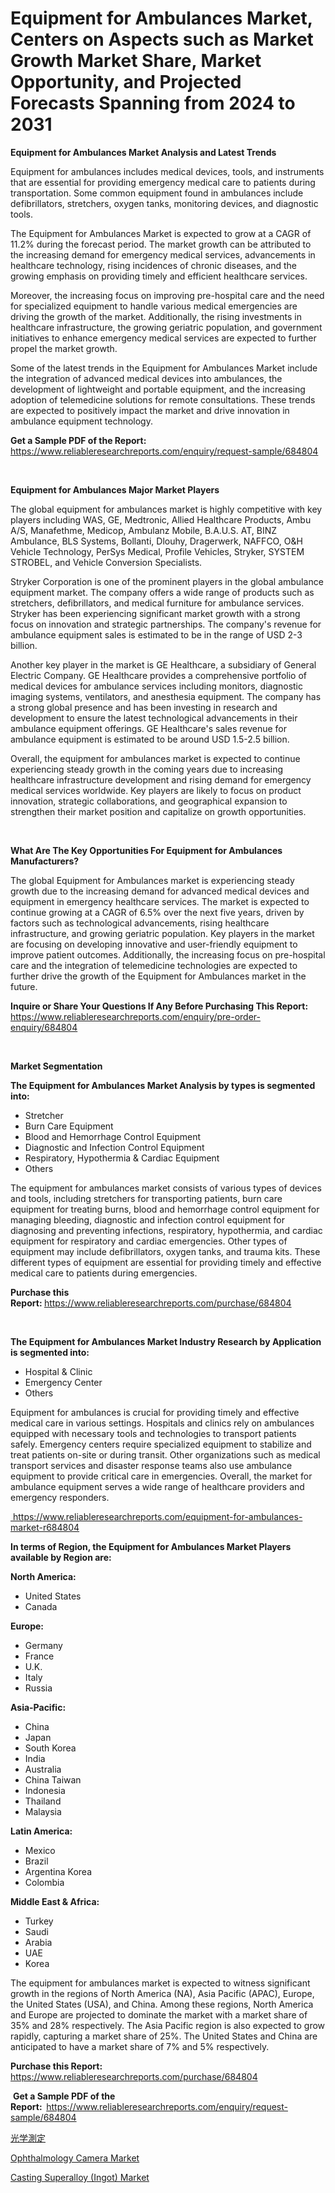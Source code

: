 <p><h1>Equipment for Ambulances Market, Centers on Aspects such as Market Growth Market Share, Market Opportunity, and Projected Forecasts Spanning from 2024 to 2031</h1></p><p><strong>Equipment for Ambulances Market Analysis and Latest Trends</strong></p>
<p><p>Equipment for ambulances includes medical devices, tools, and instruments that are essential for providing emergency medical care to patients during transportation. Some common equipment found in ambulances include defibrillators, stretchers, oxygen tanks, monitoring devices, and diagnostic tools.</p><p>The Equipment for Ambulances Market is expected to grow at a CAGR of 11.2% during the forecast period. The market growth can be attributed to the increasing demand for emergency medical services, advancements in healthcare technology, rising incidences of chronic diseases, and the growing emphasis on providing timely and efficient healthcare services.</p><p>Moreover, the increasing focus on improving pre-hospital care and the need for specialized equipment to handle various medical emergencies are driving the growth of the market. Additionally, the rising investments in healthcare infrastructure, the growing geriatric population, and government initiatives to enhance emergency medical services are expected to further propel the market growth.</p><p>Some of the latest trends in the Equipment for Ambulances Market include the integration of advanced medical devices into ambulances, the development of lightweight and portable equipment, and the increasing adoption of telemedicine solutions for remote consultations. These trends are expected to positively impact the market and drive innovation in ambulance equipment technology.</p></p>
<p><strong>Get a Sample PDF of the Report:&nbsp;</strong> <a href="https://www.reliableresearchreports.com/enquiry/request-sample/684804">https://www.reliableresearchreports.com/enquiry/request-sample/684804</a></p>
<p>&nbsp;</p>
<p><strong>Equipment for Ambulances Major Market Players</strong></p>
<p><p>The global equipment for ambulances market is highly competitive with key players including WAS, GE, Medtronic, Allied Healthcare Products, Ambu A/S, Manafethme, Medicop, Ambulanz Mobile, B.A.U.S. AT, BINZ Ambulance, BLS Systems, Bollanti, Dlouhy, Dragerwerk, NAFFCO, O&H Vehicle Technology, PerSys Medical, Profile Vehicles, Stryker, SYSTEM STROBEL, and Vehicle Conversion Specialists.</p><p>Stryker Corporation is one of the prominent players in the global ambulance equipment market. The company offers a wide range of products such as stretchers, defibrillators, and medical furniture for ambulance services. Stryker has been experiencing significant market growth with a strong focus on innovation and strategic partnerships. The company's revenue for ambulance equipment sales is estimated to be in the range of USD 2-3 billion.</p><p>Another key player in the market is GE Healthcare, a subsidiary of General Electric Company. GE Healthcare provides a comprehensive portfolio of medical devices for ambulance services including monitors, diagnostic imaging systems, ventilators, and anesthesia equipment. The company has a strong global presence and has been investing in research and development to ensure the latest technological advancements in their ambulance equipment offerings. GE Healthcare's sales revenue for ambulance equipment is estimated to be around USD 1.5-2.5 billion.</p><p>Overall, the equipment for ambulances market is expected to continue experiencing steady growth in the coming years due to increasing healthcare infrastructure development and rising demand for emergency medical services worldwide. Key players are likely to focus on product innovation, strategic collaborations, and geographical expansion to strengthen their market position and capitalize on growth opportunities.</p></p>
<p>&nbsp;</p>
<p><strong>What Are The Key Opportunities For Equipment for Ambulances Manufacturers?</strong></p>
<p><p>The global Equipment for Ambulances market is experiencing steady growth due to the increasing demand for advanced medical devices and equipment in emergency healthcare services. The market is expected to continue growing at a CAGR of 6.5% over the next five years, driven by factors such as technological advancements, rising healthcare infrastructure, and growing geriatric population. Key players in the market are focusing on developing innovative and user-friendly equipment to improve patient outcomes. Additionally, the increasing focus on pre-hospital care and the integration of telemedicine technologies are expected to further drive the growth of the Equipment for Ambulances market in the future.</p></p>
<p><strong>Inquire or Share Your Questions If Any Before Purchasing This Report:</strong> <a href="https://www.reliableresearchreports.com/enquiry/pre-order-enquiry/684804">https://www.reliableresearchreports.com/enquiry/pre-order-enquiry/684804</a></p>
<p>&nbsp;</p>
<p><strong>Market Segmentation</strong></p>
<p><strong>The Equipment for Ambulances Market Analysis by types is segmented into:</strong></p>
<p><ul><li>Stretcher</li><li>Burn Care Equipment</li><li>Blood and Hemorrhage Control Equipment</li><li>Diagnostic and Infection Control Equipment</li><li>Respiratory, Hypothermia & Cardiac Equipment</li><li>Others</li></ul></p>
<p><p>The equipment for ambulances market consists of various types of devices and tools, including stretchers for transporting patients, burn care equipment for treating burns, blood and hemorrhage control equipment for managing bleeding, diagnostic and infection control equipment for diagnosing and preventing infections, respiratory, hypothermia, and cardiac equipment for respiratory and cardiac emergencies. Other types of equipment may include defibrillators, oxygen tanks, and trauma kits. These different types of equipment are essential for providing timely and effective medical care to patients during emergencies.</p></p>
<p><strong>Purchase this Report:&nbsp;</strong><a href="https://www.reliableresearchreports.com/purchase/684804">https://www.reliableresearchreports.com/purchase/684804</a></p>
<p>&nbsp;</p>
<p><strong>The Equipment for Ambulances Market Industry Research by Application is segmented into:</strong></p>
<p><ul><li>Hospital & Clinic</li><li>Emergency Center</li><li>Others</li></ul></p>
<p><p>Equipment for ambulances is crucial for providing timely and effective medical care in various settings. Hospitals and clinics rely on ambulances equipped with necessary tools and technologies to transport patients safely. Emergency centers require specialized equipment to stabilize and treat patients on-site or during transit. Other organizations such as medical transport services and disaster response teams also use ambulance equipment to provide critical care in emergencies. Overall, the market for ambulance equipment serves a wide range of healthcare providers and emergency responders.</p></p>
<p><a href="https://www.reliableresearchreports.com/equipment-for-ambulances-market-r684804">&nbsp;https://www.reliableresearchreports.com/equipment-for-ambulances-market-r684804</a></p>
<p><strong>In terms of Region, the Equipment for Ambulances Market Players available by Region are:</strong></p>
<p>
    <p> <strong> North America: </strong>
        <ul>
            <li>United States</li>
            <li>Canada</li>
        </ul>
        </p> 
    <p> <strong> Europe: </strong>
        <ul>
            <li>Germany</li>
            <li>France</li>
            <li>U.K.</li>
            <li>Italy</li>
            <li>Russia</li>
        </ul>
        </p> 
    <p> <strong> Asia-Pacific: </strong>
        <ul>
            <li>China</li>
            <li>Japan</li>
            <li>South Korea</li>
            <li>India</li>
            <li>Australia</li>
            <li>China Taiwan</li>
            <li>Indonesia</li>
            <li>Thailand</li>
            <li>Malaysia</li>
        </ul>
        </p> 
    <p> <strong> Latin America: </strong>
        <ul>
            <li>Mexico</li>
            <li>Brazil</li>
            <li>Argentina Korea</li>
            <li>Colombia</li>
        </ul>
        </p> 
    <p> <strong> Middle East & Africa: </strong>
        <ul>
            <li>Turkey</li>
            <li>Saudi</li>
            <li>Arabia</li>
            <li>UAE</li>
            <li>Korea</li>
        </ul>
    </p>
    </p>
<p><p>The equipment for ambulances market is expected to witness significant growth in the regions of North America (NA), Asia Pacific (APAC), Europe, the United States (USA), and China. Among these regions, North America and Europe are projected to dominate the market with a market share of 35% and 28% respectively. The Asia Pacific region is also expected to grow rapidly, capturing a market share of 25%. The United States and China are anticipated to have a market share of 7% and 5% respectively.</p></p>
<p><strong>Purchase this Report: </strong><a href="https://www.reliableresearchreports.com/purchase/684804">https://www.reliableresearchreports.com/purchase/684804</a></p>
<p>&nbsp;<strong>Get a Sample PDF of the Report:&nbsp;&nbsp;</strong><a href="https://www.reliableresearchreports.com/enquiry/request-sample/684804">https://www.reliableresearchreports.com/enquiry/request-sample/684804</a></p>
<p><strong></strong></p>
<p><p><a href="https://github.com/mares423/Market-Research-Report-List-1/blob/main/340566051084.md">光学測定</a></p><p><a href="https://github.com/LeilaniWyman2021/Market-Research-Report-List-1/blob/main/ophthalmology-camera-market.md">Ophthalmology Camera Market</a></p><p><a href="https://issuu.com/reportprime-2/docs/casting-superalloy-ingot-market-size-2030.pptx">Casting Superalloy (Ingot) Market</a></p></p>